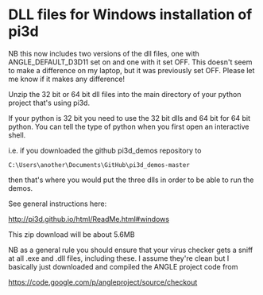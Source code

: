 DLL files for Windows installation of pi3d
==========================================

NB this now includes two versions of the dll files, one with ANGLE_DEFAULT_D3D11
set on and one with it set OFF. This doesn't seem to make a difference
on my laptop, but it was previously set OFF. Please let me know if it makes
any difference!

Unzip the 32 bit or 64 bit dll files into the main directory of your
python project that's using pi3d.

If your python is 32 bit you need to use the 32 bit dlls and 64 bit for 
64 bit python. You can tell the type of python when you first open an
interactive shell.

i.e. if you downloaded the github pi3d_demos repository to

``C:\Users\another\Documents\GitHub\pi3d_demos-master``

then that's where you would put the three dlls in order to be able to
run the demos.

See general instructions here:

http://pi3d.github.io/html/ReadMe.html#windows

This zip download will be about 5.6MB

NB as a general rule you should ensure that your virus checker gets a sniff
at all .exe and .dll files, including these. I assume they're clean but
I basically just downloaded and compiled the ANGLE project code from

https://code.google.com/p/angleproject/source/checkout
